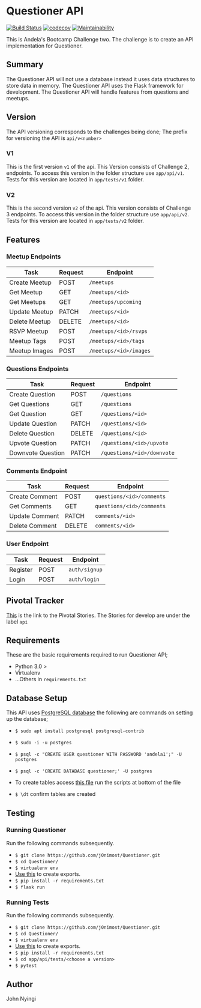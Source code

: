 # Questioner API
[![Build Status](https://travis-ci.org/j0nimost/Questioner.svg?branch=develop)](https://travis-ci.org/j0nimost/Questioner) [![codecov](https://codecov.io/gh/j0nimost/Questioner/branch/develop/graph/badge.svg)](https://codecov.io/gh/j0nimost/Questioner) [![Maintainability](https://api.codeclimate.com/v1/badges/9afd47aa96de42fcf690/maintainability)](https://codeclimate.com/github/j0nimost/Questioner/maintainability)


This is Andela's Bootcamp Challenge two. The challenge is to create an API implementation for Questioner.

## Summary
The Questioner API will not use a database instead it uses data structures to store data in memory. The Questioner API uses the Flask framework for development. The Questioner API will handle features from questions and meetups.

## Version
The API versioning corresponds to the challenges being done; The prefix for versioning the API is `api/v<number>`

### V1
This is the first version `v1` of the api. This Version consists of Challenge 2, endpoints. To access this version in the folder structure use `app/api/v1`. Tests for this version are located in `app/tests/v1` folder.

### V2
This is the second version `v2` of the api. This version consists of Challenge 3 endpoints. To access this version in the folder structure use `app/api/v2`. Tests for this version are located in `app/tests/v2` folder.

## Features

### Meetup Endpoints

| Task | Request |  Endpoint |
| --- | --- | --- |
| Create Meetup | POST | `/meetups` |
| Get Meetup | GET | `/meetups/<id>` |
| Get Meetups | GET | `/meetups/upcoming` |
| Update Meetup | PATCH | `/meetups/<id>` |
| Delete Meetup | DELETE | `/meetups/<id>` |
| RSVP Meetup | POST | `/meetups/<id>/rsvps` |
| Meetup Tags | POST | `/meetups/<id>/tags` |
| Meetup Images | POST | `/meetups/<id>/images`|



### Questions Endpoints

| Task | Request | Endpoint |
| --- | --- | --- |
| Create Question | POST | `/questions` |
| Get Questions | GET | `/questions` |
| Get Question | GET | `/questions/<id>` |
| Update Question | PATCH | `/questions/<id>` |
| Delete Question | DELETE | `/questions/<id>` |
| Upvote Question | PATCH | `/questions/<id>/upvote` |
| Downvote Question | PATCH | `/questions/<id>/downvote` |


### Comments Endpoint

| Task | Request | Endpoint |
| --- | --- | --- |
| Create Comment | POST | `questions/<id>/comments`|
| Get Comments| GET | `questions/<id>/comments`|
| Update Comment | PATCH | `comments/<id>`|
| Delete Comment | DELETE | `comments/<id>`|


### User Endpoint
| Task| Request | Endpoint |
| --- | --- | --- |
| Register | POST | `auth/signup` |
| Login | POST | `auth/login`|


## Pivotal Tracker
[This](https://www.pivotaltracker.com/n/projects/2235178) is the link to the Pivotal Stories. The Stories for develop are under the label `api`

## Requirements
These are the basic requirements required to run Questioner API;

- Python 3.0 >
- Virtualenv 
- ...Others in `requirements.txt`

## Database Setup

This API uses [PostgreSQL database](https://www.postgresql.org/) the following are commands on setting up the database;

- `$ sudo apt install postgresql postgresql-contrib`
- `$ sudo -i -u postgres`
- `$ psql -c "CREATE USER questioner WITH PASSWORD 'andela1';" -U postgres`
- `$ psql -c 'CREATE DATABASE questioner;' -U postgres`


- To create tables access [this file](https://github.com/j0nimost/Questioner/blob/develop/app/db.py) run the scripts at bottom of the file
-  `$ \dt` confirm tables are created


## Testing

### Running Questioner

Run the following commands subsequently.
- `$ git clone https://github.com/j0nimost/Questioner.git`
- `$ cd Questioner/`
- `$ virtualenv env`
- [Use this](https://github.com/j0nimost/Questioner/blob/develop/.env-test) to create exports.
- `$ pip install -r requirements.txt`
- `$ flask run`

### Running Tests

Run the following commands subsequently.
- `$ git clone https://github.com/j0nimost/Questioner.git`
- `$ cd Questioner/`
- `$ virtualenv env`
- [Use this](https://github.com/j0nimost/Questioner/blob/develop/.env-test) to create exports.
- `$ pip install -r requirements.txt`
- `$ cd app/api/tests/<choose a version>`
- `$ pytest`


## Author
John Nyingi
